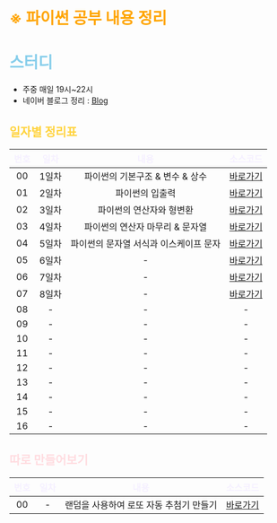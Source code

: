 # <span style='color: orange'>※ 파이썬 공부 내용 정리</span>

# <span style='color: skyblue'>스터디</span>

- 주중 매일 19시~22시
- 네이버 블로그 정리 : [Blog](https://blog.naver.com/donny1848/222922708704)

## <span style='color: #ffd33d'>일자별 정리표</span>

| <span style='color:#f5f0ff'>번호</span> | <span style='color:#f5f0ff'>일차</span> | <span style='color:#f5f0ff'>내용<span> | <span style='color:#f5f0ff'>소스코드<span> | 
| :---: | :---: | :---: | :---: |
| 00 | 1일차 | 파이썬의 기본구조 & 변수 & 상수 | [바로가기][day01]|
| 01 | 2일차 | 파이썬의 입출력 | [바로가기][day02] |
| 02 | 3일차 | 파이썬의 연산자와 형변환 | [바로가기][day03] |
| 03 | 4일차 | 파이썬의 연산자 마무리 & 문자열 | [바로가기][day04] |
| 04 | 5일차 | 파이썬의 문자열 서식과 이스케이프 문자 | [바로가기][day05] |
| 05 | 6일차 | - | [바로가기][day06] |
| 06 | 7일차 | - | [바로가기][day07] |
| 07 | 8일차 | - | [바로가기][day08] |
| 08 | - | - | - |
| 09 | - | - | - |
| 10 | - | - | - |
| 11 | - | - | - |
| 12 | - | - | - |
| 13 | - | - | - |
| 14 | - | - | - |
| 15 | - | - | - |
| 16 | - | - | - |

## <span style='color: ffdce0'>따로 만들어보기</span>
| <span style='color:#f5f0ff'>번호</span> | <span style='color:#f5f0ff'>일차</span> | <span style='color:#f5f0ff'>내용<span> | <span style='color:#f5f0ff'>소스코드<span> | 
| :---: | :---: | :---: | :---: |
| 00 | - | 랜덤을 사용하여 로또 자동 추첨기 만들기 | [바로가기][Lotto]|

[day01]: ./day01
[day02]: ./day02
[day03]: ./day03
[day04]: ./day04
[day05]: ./day05
[day06]: ./day06
[day07]: ./day07
[day08]: ./day08
[Lotto]: ./Lotto.py
